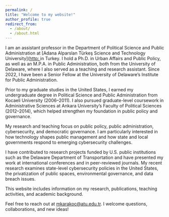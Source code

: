 ```yaml
---
permalink: /
title: "Welcome to my website!"
author_profile: true
redirect_from: 
  - /about/
  - /about.html
---
```


I am an assistant professor in the Department of Political Science and Public Administration at [Adana Alparslan Türkeş Science and Technology University]([http: ](https://www.atu.edu.tr) in Turkey. I hold a Ph.D. in Urban Affairs and Public Policy, as well as an M.P.A. in Public Administration, both from the University of Delaware, where I also served as a teaching and research assistant. Since 2022, I have been a Senior Fellow at the University of Delaware’s Institute for Public Administration.

Prior to my graduate studies in the United States, I earned my undergraduate degree in Political Science and Public Administration from Kocaeli University (2006–2011). I also pursued graduate-level coursework in Administrative Sciences at Ankara University’s Faculty of Political Sciences (2012–2014), which helped strengthen my foundation in public policy and governance.

My research and teaching focus on public policy, public administration, cybersecurity, and democratic governance. I am particularly interested in how technology shapes public management and how state and local governments respond to emerging cybersecurity challenges.

I have contributed to research projects funded by U.S. public institutions such as the Delaware Department of Transportation and have presented my work at international conferences and in peer-reviewed journals. My recent research examines state-level cybersecurity policies in the United States, the privatization of public spaces, environmental governance, and data breach issues.

This website includes information on my research, publications, teaching activities, and academic background.

Feel free to reach out at mkarakoc@atu.edu.tr. I welcome questions, collaborations, and new ideas!
